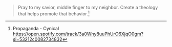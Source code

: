 > Pray to my savior, middle finger to my neighbor.
> Create a theology that helps promote that behavior.[^1]

[^1]:
    Propaganda - Cynical
    https://open.spotify.com/track/3a0Why8uuPhUrO6XjqO0gm?si=53212c0082734832
